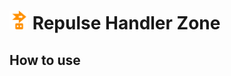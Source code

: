 # <img src="../image/component//repulseHandlerZone.png" width="30"> Repulse Handler Zone

## How to use

